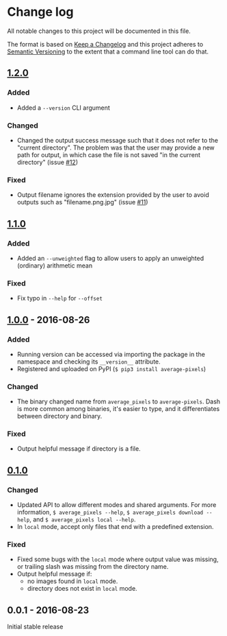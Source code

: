 # Change log

All notable changes to this project will be documented in this file.

The format is based on [Keep a Changelog](http://keepachangelog.com/) 
and this project adheres to [Semantic Versioning](http://semver.org/) to the extent that a command line tool can do that.

## [1.2.0]

### Added
- Added a `--version` CLI argument 

### Changed
- Changed the output success message such that it does not refer to the "current directory". The problem was that the user may provide a new path for output, in which case the file is not saved "in the current directory" (issue [#12](https://github.com/liviu-/average-pixels/issues/12))

### Fixed
- Output filename ignores the extension provided by the user to avoid outputs such as "filename.png.jpg" (issue [#11](https://github.com/liviu-/average-pixels/issues/11))

## [1.1.0]

### Added
- Added an `--unweighted` flag to allow users to apply an unweighted (ordinary) arithmetic mean

### Fixed
- Fix typo in `--help` for `--offset`

## [1.0.0] - 2016-08-26

### Added
- Running version can be accessed via importing the package in the namespace and checking its `__version__` attribute.
- Registered and uploaded on PyPI (`$ pip3 install average-pixels`)

### Changed
- The binary changed name from `average_pixels` to `average-pixels`. Dash is more common among binaries, it's easier to type, and it differentiates between directory and binary.

### Fixed
- Output helpful message if directory is a file.

## [0.1.0]

### Changed
- Updated API to allow different modes and shared arguments. For more information, `$ average_pixels --help`, `$ average_pixels download --help`, and `$ average_pixels local --help`.
- In `local` mode, accept only files that end with a predefined extension.

### Fixed
- Fixed some bugs with the `local` mode where output value was missing, or trailing slash was missing from the directory name.
- Output helpful message if:
    - no images found in `local` mode.
    - directory does not exist in `local` mode.


## 0.0.1 - 2016-08-23

Initial stable release

[1.2.0]: https://github.com/liviu-/average-pixels/compare/v1.1.0...v1.2.0
[1.1.0]: https://github.com/liviu-/average-pixels/compare/v1.0.0...v1.1.0
[1.0.0]: https://github.com/liviu-/average-pixels/compare/v0.1.0...v1.0.0
[0.1.0]: https://github.com/liviu-/average-pixels/compare/v0.0.1...v0.1.0
